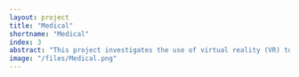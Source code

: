 ```yaml
---
layout: project
title: "Medical"
shortname: "Medical"
index: 3
abstract: "This project investigates the use of virtual reality (VR) to reduce pain and anxiety in children undergoing medical procedures. By immersing young patients in engaging, interactive virtual environments, the goal is to distract attention from discomfort, promote relaxation, and improve overall procedural experience. The approach aims to support non-pharmacological pain management while enhancing clinical outcomes and patient satisfaction."
image: "/files/Medical.png"
---
```

